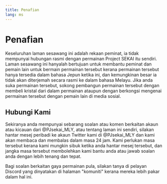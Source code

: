 ```yaml
---
title: Penafian
lang: ms
---
```


# Penafian

Keseluruhan laman sesawang ini adalah rekaan peminat, ia tidak mempunyai
hubungan rasmi dengan permainan Project SEKAI itu sendiri. Laman sesawang ini
hanyalah bertujuan untuk membantu peminat dan pemain lain untuk bermain
permainan tersebut kerana permainan tersebut hanya tersedia dalam bahasa Jepun
ketika ini, dan kemungkinan besar ia tidak akan diterjemah secara rasmi ke
dalam bahasa Melayu. Jika anda suka permainan tersebut, sokong pembangun
permainan tersebut dengan membeli kristal dari dalam permainan ataupun dengan
berkongsi mengenai permainan tersebut dengan pemain lain di media sosial.


## Hubungi Kami

Sekiranya anda mempunyai sebarang soalan atau komen berkaitan akaun atau
kicauan dari @PJsekai_MLY, atau tentang laman ini sendiri, silakan hantar mesej
peribadi ke akaun Twitter kami di @PJsekai_MLY dan kami akan membaca dan
membalas dalam masa 24 jam. Kami perlukan masa tersebut kerana kami mungkin
sibuk ketika anda hantar mesej tersebut, dan jangka masa tersebut membolehkan
kami bantu anda atau jawab soalan anda dengan lebih tenang dan tepat.

Bagi soalan berkaitan gaya permainan pula, silakan tanya di pelayan Discord
yang dinyatakan di halaman "komuniti" kerana mereka lebih pakar dalam hal ini.
